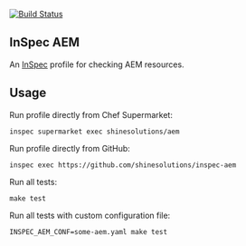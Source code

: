 [![Build Status](https://github.com/shinesolutions/inspec-aem/workflows/CI/badge.svg)](https://github.com/shinesolutions/inspec-aem/actions?query=workflow%3ACI)

InSpec AEM
----------

An [InSpec](https://www.inspec.io) profile for checking AEM resources.

Usage
-----

Run profile directly from Chef Supermarket:

    inspec supermarket exec shinesolutions/aem

Run profile directly from GitHub:

    inspec exec https://github.com/shinesolutions/inspec-aem

Run all tests:

    make test

Run all tests with custom configuration file:

    INSPEC_AEM_CONF=some-aem.yaml make test
